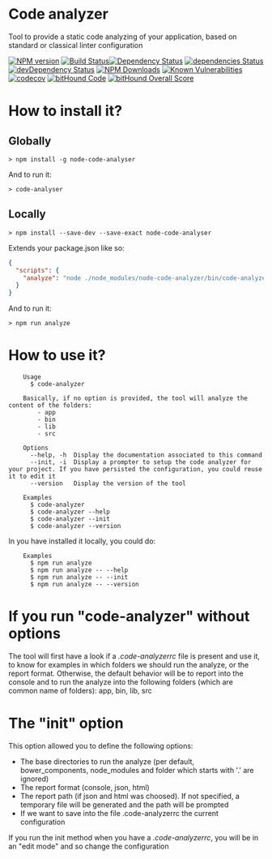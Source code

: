 # Code analyzer

Tool to provide a static code analyzing of your application, based on standard or classical linter configuration

[![NPM version](https://badge.fury.io/js/code-analyzer.svg)](http://badge.fury.io/js/node-code-analyzer)
[![Build Status](https://travis-ci.org/rochejul/code-analyzer.svg?branch=master)](https://travis-ci.org/rochejul/code-analyzer)[![Dependency Status](https://david-dm.org/rochejul/code-analyzer.svg)](https://david-dm.org/rochejul/code-analyzer)
[![dependencies Status](https://david-dm.org/rochejul/code-analyzer/status.svg)](https://david-dm.org/rochejul/code-analyzer)
[![devDependency Status](https://david-dm.org/rochejul/code-analyzer/dev-status.svg)](https://david-dm.org/rochejul/code-analyzer#info=devDependencies)
[![NPM Downloads](https://img.shields.io/npm/dm/code-analyzer.svg)](https://www.npmjs.org/package/node-code-analyzer)
[![Known Vulnerabilities](https://snyk.io/test/github/rochejul/code-analyzer/badge.svg)](https://snyk.io/test/github/rochejul/code-analyzer)
[![codecov](https://codecov.io/gh/rochejul/code-analyzer/branch/master/graph/badge.svg)](https://codecov.io/gh/rochejul/code-analyzer)
[![bitHound Code](https://www.bithound.io/github/rochejul/code-analyzer/badges/code.svg)](https://www.bithound.io/github/rochejul/code-analyzer)
[![bitHound Overall Score](https://www.bithound.io/github/rochejul/code-analyzer/badges/score.svg)](https://www.bithound.io/github/rochejul/code-analyzer)

# How to install it?

## Globally

````
> npm install -g node-code-analyser
````

And to run it:

````
> code-analyser
````

## Locally

````
> npm install --save-dev --save-exact node-code-analyser
````

Extends your package.json like so:

````json
{
  "scripts": {
    "analyze": "node ./node_modules/node-code-analyzer/bin/code-analyzer"
  }
}
````

And to run it:

````
> npm run analyze
````

# How to use it?

````
    Usage
      $ code-analyzer

    Basically, if no option is provided, the tool will analyze the content of the folders:
        - app
        - bin
        - lib
        - src

    Options
      --help, -h  Display the documentation associated to this command
      --init, -i  Display a prompter to setup the code analyzer for your project. If you have persisted the configuration, you could reuse it to edit it
      --version   Display the version of the tool

    Examples
      $ code-analyzer
      $ code-analyzer --help
      $ code-analyzer --init
      $ code-analyzer --version

````

In you have installed it locally, you could do:

````
    Examples
      $ npm run analyze
      $ npm run analyze -- --help
      $ npm run analyze -- --init
      $ npm run analyze -- --version

````

# If you run "code-analyzer" without options

The tool will first have a look if a *.code-analyzerrc* file is present and use it, to know for examples in which folders we should run the analyze, or the report format.
Otherwise, the default behavior will be to report into the console and to run the analyze into the following folders (which are common name of folders): app, bin, lib, src

# The "init" option

This option allowed you to define the following options:

 - The base directories to run the analyze (per default, bower_components, node_modules and folder which starts with '.' are ignored)
 - The report format (console, json, html)
 - The report path (if json and html was choosed). If not specified, a temporary file will be generated and the path will be prompted
 - If we want to save into the file .code-analyzerrc the current configuration
 
If you run the init method when you have a *.code-analyzerrc*, you will be in an "edit mode" and so change the configuration
